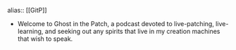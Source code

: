 alias:: [[GitP]]

- Welcome to Ghost in the Patch, a podcast devoted to live-patching, live-learning, and seeking out any spirits that live in my creation machines that wish to speak.